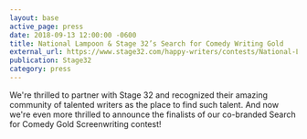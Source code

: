 ```yaml
---
layout: base
active_page: press
date: 2018-09-13 12:00:00 -0600
title: National Lampoon & Stage 32’s Search for Comedy Writing Gold
external_url: https://www.stage32.com/happy-writers/contests/National-Lampoon-and-Stage-32-s-Search-for-Comedy-Writing-Gold-A-Worthwhile-and-Sensible-Gesture
publication: Stage32
category: press
---
```


We're thrilled to partner with Stage 32 and recognized their amazing community of talented writers as the place to find such talent. And now we're even more thrilled to announce the finalists of our co-branded Search for Comedy Gold Screenwriting contest!
<!--more-->
